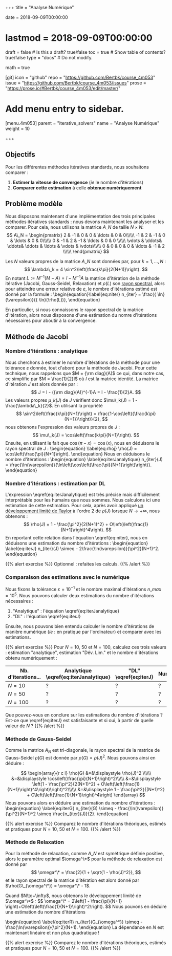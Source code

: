 +++
title = "Analyse Numérique"

date = 2018-09-09T00:00:00
# lastmod = 2018-09-09T00:00:00

draft = false  # Is this a draft? true/false
toc = true  # Show table of contents? true/false
type = "docs"  # Do not modify.

math = true

[git]
  icon = "github"
  repo = "https://github.com/Bertbk/course_4m053"
  issue = "https://github.com/Bertbk/course_4m053/issues"
  prose = "https://prose.io/#Bertbk/course_4m053/edit/master/"

# Add menu entry to sidebar.
[menu.4m053]
  parent = "iterative_solvers"
  name = "Analyse Numérique"
  weight = 10

+++

## Objectifs

Pour les différentes méthodes itératives standards, nous souhaitons comparer :

1. **Estimer la vitesse de convergence** (*ie* le nombre d'itérations) 
2. **Comparer cette estimation** à celle **obtenue numériquement**


## Problème modèle

Nous disposons maintenant d'une implémentation des trois principales méthodes itératives standards : nous devons maintenant les analyser et les comparer. Pour cela, nous utilisons la matrice $A\_N$ de taille $N\times N$:
$$
A\_N =
\begin{pmatrix}
  2 & -1 & 0 & 0 & \ldots & 0 & 0\\\\\\
  -1 & 2 & -1 &  0 & \ldots & 0 & 0\\\\\\
    0 & -1 & 2 & -1 & \ldots & 0 & 0 \\\\\\
    \vdots & \ddots& \ddots& \ddots & \ldots & \vdots  & \vdots\\\\\\
    0 & 0 & 0 & 0 & \ldots & -1 & 2 \\\\\\
\end{pmatrix}
$$

Les $N$ valeurs propres de la matrice $A\_N$ sont données par, pour $k=1,\ldots, N$ :
$$
\lambda\_k = 4 \sin^2\left(\frac{k\pi}{2(N+1)}\right).
$$
En notant $L :=M^{-1}(M - A) = I - M^{-1}A$ la matrice d'itération de la méthode itérative (Jacobi, Gauss-Seidel, Relaxation) et $\rho(L)$ son [rayon spectral](https://en.wikipedia.org/wiki/Spectral_radius), alors pour atteindre une erreur relative de $\varepsilon$, le nombre d'itérations estimé est donné par la formule :
\begin{equation}\label{eq:niter}
  n_{iter} = \frac{{ \ln}(\varepsilon)}{{ \ln}(\rho(L))},
\end{equation}

En particulier, si nous connaissons le rayon spectral de la matrice d'itération, alors nous disposons d'une estimation du nomre d'itérations nécessaires pour aboutir à la convergence.


## Méthode de Jacobi

### Nombre d'itérations : analytique

Nous cherchons à estimer le nombre d'itérations de la méthode pour une tolérance $\varepsilon$ donnée, tout d'abord pour la méthode de Jacobi. Pour cette technique, nous rappelons que $M = {\rm diag}(A)$ ce qui, dans notre cas, ce simplifie par $M = \frac{1}{2}I$ où $I$ est la matrice identité. La matrice d'itération $J$ est alors donnée par :
$$
J = I - ({\rm diag}(A))^{-1}A = I - \frac{1}{2}A.
$$ 
Les valeurs propres $\mu\_k(J)$ de $J$ vérifient donc $\mu\_k(J) = 1 -\frac{\lambda\_k}{2}$. En utilisant la propriété 
$$
\sin^2\left(\frac{k\pi}{N+1}\right) = \frac{1-\cos\left({\frac{k\pi}{N+1}}\right)}{2},
$$
nous obtenons l'expression des valeurs propres de $J$ :
$$
\mu\_k(J) = \cos\left(\frac{k\pi}{N+1}\right).
$$
Ensuite, en utilisant le fait que $\cos(\pi - x) = \cos(x)$, nous en déduisons le rayon spectral de $J$ :
\begin{equation}
\label{eq:rhoj}
\rho(J) = \cos\left(\frac{\pi}{N+1}\right).
\end{equation}
Nous en déduisons le nombre d'itérations :
\begin{equation}
\label{eq:iterJanalytique}
n\_{iter}(J) = \frac{\ln(\varepsilon)}{\ln\left(\cos\left(\frac{\pi}{N+1}\right)\right)}.
\end{equation}

### Nombre d'itérations : estimation par DL

L'expression \eqref{eq:iterJanalytique} est très précise mais difficilement interprétable pour les humains que nous sommes. Nous calculons ici une estimation de cette estimation. Pour cela, après avoir appliqué [un développement limité de Taylor](http://www.h-k.fr/publications/data/adc.ps__annexes.maths.pdf) à l'ordre 2 de $\rho(J)$ lorsque $N\to+\infty$, nous obtenons :
$$
\rho(J) = 1 - \frac{\pi^2}{2(N+1)^2} + O\left(\left(\frac{1}{N+1}\right)^4\right).
$$
En reportant cette relation dans l'équation \eqref{eq:niter}, nous en déduisons une estimation du nombre d'itérations :
\begin{equation}
\label{eq:iterJ}
n\_{iter}(J) \simeq - 2\frac{\ln(\varepsilon)}{\pi^2}(N+1)^2.
\end{equation}

{{% alert exercise %}}
Optionnel : refaites les calculs.
{{% /alert %}}

### Comparaison des estimations avec le numérique

Nous fixons la tolérance $\varepsilon = 10^{-1}$ et le nombre maximal d'itérations $n\_{max} = 10^5$. Nous pouvons calculer deux estimations du nombre d'itérations nécessaires : 

1. "Analytique" : l'équation \eqref{eq:iterJanalytique}
2. "DL" : l'équation \eqref{eq:iterJ} 

Ensuite, nous pouvons bien entendu calculer le nombre d'itérations de manière numérique (*ie* : en pratique par l'ordinateur) et comparer avec les estimations.

{{% alert exercise %}}
Pour $N=10$, $50$ et $N=100$, calculez ces trois valeurs : estimation "analytique", estimation "Dév. Lim." et le nombre d'itérations obtenu numériquement :

| Nb. d'iterations...   | Analytique \eqref{eq:iterJanalytique}  | "DL" \eqref{eq:iterJ}   | Numérique  |
| --- | --- | --- | --- |
| $N = 10$    | ?  | ? |?  |
| $N = 50$    | ? | ? | ? |
| $N = 100$    | ? |?  | ? |

Que pouvez-vous en conclure sur les estimations du nombre d'itérations ? Est-ce que \eqref{eq:iterJ} est satisfaisante et si oui, à partir de quelle valeur de $N$ ? 
{{% /alert %}}


### Méthode de Gauss-Seidel

Comme la matrice $A_N$ est tri-diagonale, le rayon spectral de la matrice de Gauss-Seidel $\rho(G)$ est donnée par $\rho(G) = \rho(J)^2$. Nous pouvons ainsi en déduire :

$$
\begin{array}{r c l}
\rho(G) &=&\displaystyle \rho(J)^2 \\\\\\
&=&\displaystyle \cos\left(\frac{\pi}{N+1}\right)^2\\\\\\
&=&\displaystyle  \left(1 - \frac{\pi^2}{2(N+1)^2} + O\left(\left(\frac{1}{N+1}\right)^4\right)\right)^2\\\\\\
&=&\displaystyle  1 - \frac{\pi^2}{(N+1)^2} + O\left(\left(\frac{1}{N+1}\right)^4\right)
\end{array}
$$
Nous pouvons alors en déduire une estimation du nombre d'itérations :
\begin{equation}
\label{eq:iterG}
n\_{iter}(G) \simeq - \frac{\ln(\varepsilon)}{\pi^2}(N+1)^2 \simeq \frac{n\_{iter}(J)}{2}.
\end{equation}

{{% alert exercise %}}
Comparez le nombre d'itérations théoriques, estimés et pratiques pour $N=10$, $50$ et $N=100$.
{{% /alert %}}


### Méthode de Relaxation

Pour la méthode de relaxation, comme $A\_N$ est symétrique définie positive, alors le paramètre optimal $\omega^\*$ pour la méthode de relaxation est donné par
$$
\omega^\* = \frac{2}{1 + \sqrt{1 - \rho(J)^2}},
$$
et le rayon spectral de la matrice d'itération est alors donné par $\rho(G\_{\omega^\*}) = \omega^\* - 1$. 
<div id="relaxation"></div>
Quand $N\to+\infty$, nous obtenons le développement limité de $\omega^\*$ :
$$
\omega^\* = 2\left(1 - \frac{\pi}{N+1}  \right)+O\left(\left(\frac{1}{N+1}\right)^2\right).
$$
Nous pouvons en déduire une estimation du nombre d'itérations

\begin{equation}
\label{eq:iterR}
n\_{iter}(G\_{\omega^\*}) \simeq - \frac{\ln(\varepsilon)}{\pi^2}(N+1).
\end{equation}
La dépendance en $N$ est maintenant linéaire et non plus quadratique !

{{% alert exercise %}}
Comparez le nombre d'itérations théoriques, estimés et pratiques pour $N=10$, $50$ et $N=100$.
{{% /alert %}}

<script src="https://cdn.plot.ly/plotly-latest.min.js"></script>
<script type="text/javascript" src="../relaxation.js"></script>
